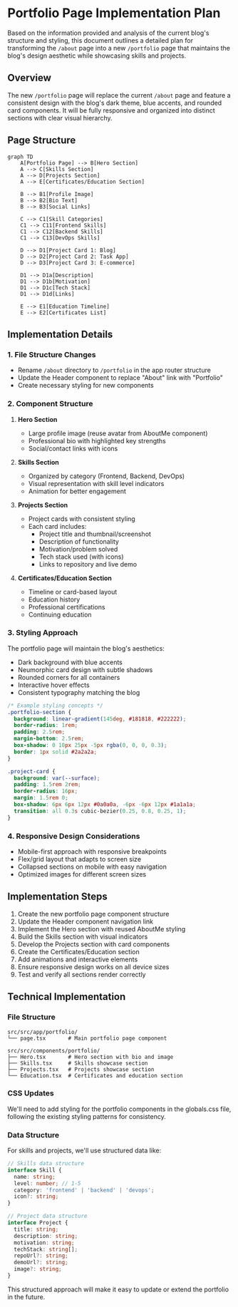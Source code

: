 # Portfolio Page Implementation Plan

Based on the information provided and analysis of the current blog's structure and styling, this document outlines a detailed plan for transforming the `/about` page into a new `/portfolio` page that maintains the blog's design aesthetic while showcasing skills and projects.

## Overview

The new `/portfolio` page will replace the current `/about` page and feature a consistent design with the blog's dark theme, blue accents, and rounded card components. It will be fully responsive and organized into distinct sections with clear visual hierarchy.

## Page Structure

```mermaid
graph TD
    A[Portfolio Page] --> B[Hero Section]
    A --> C[Skills Section]
    A --> D[Projects Section]
    A --> E[Certificates/Education Section]
    
    B --> B1[Profile Image]
    B --> B2[Bio Text]
    B --> B3[Social Links]
    
    C --> C1[Skill Categories]
    C1 --> C11[Frontend Skills]
    C1 --> C12[Backend Skills]
    C1 --> C13[DevOps Skills]
    
    D --> D1[Project Card 1: Blog]
    D --> D2[Project Card 2: Task App]
    D --> D3[Project Card 3: E-commerce]
    
    D1 --> D1a[Description]
    D1 --> D1b[Motivation]
    D1 --> D1c[Tech Stack]
    D1 --> D1d[Links]
    
    E --> E1[Education Timeline]
    E --> E2[Certificates List]
```

## Implementation Details

### 1. File Structure Changes

- Rename `/about` directory to `/portfolio` in the app router structure
- Update the Header component to replace "About" link with "Portfolio"
- Create necessary styling for new components

### 2. Component Structure

1. **Hero Section**
   - Large profile image (reuse avatar from AboutMe component)
   - Professional bio with highlighted key strengths
   - Social/contact links with icons

2. **Skills Section**
   - Organized by category (Frontend, Backend, DevOps)
   - Visual representation with skill level indicators
   - Animation for better engagement

3. **Projects Section**
   - Project cards with consistent styling
   - Each card includes:
     - Project title and thumbnail/screenshot
     - Description of functionality
     - Motivation/problem solved
     - Tech stack used (with icons)
     - Links to repository and live demo

4. **Certificates/Education Section**
   - Timeline or card-based layout
   - Education history
   - Professional certifications
   - Continuing education

### 3. Styling Approach

The portfolio page will maintain the blog's aesthetics:
- Dark background with blue accents
- Neumorphic card design with subtle shadows
- Rounded corners for all containers
- Interactive hover effects
- Consistent typography matching the blog

```css
/* Example styling concepts */
.portfolio-section {
  background: linear-gradient(145deg, #181818, #222222);
  border-radius: 1rem;
  padding: 2.5rem;
  margin-bottom: 2.5rem;
  box-shadow: 0 10px 25px -5px rgba(0, 0, 0, 0.3);
  border: 1px solid #2a2a2a;
}

.project-card {
  background: var(--surface);
  padding: 1.5rem 2rem;
  border-radius: 16px;
  margin: 1.5rem 0;
  box-shadow: 6px 6px 12px #0a0a0a, -6px -6px 12px #1a1a1a;
  transition: all 0.3s cubic-bezier(0.25, 0.8, 0.25, 1);
}
```

### 4. Responsive Design Considerations

- Mobile-first approach with responsive breakpoints
- Flex/grid layout that adapts to screen size
- Collapsed sections on mobile with easy navigation
- Optimized images for different screen sizes

## Implementation Steps

1. Create the new portfolio page component structure
2. Update the Header component navigation link
3. Implement the Hero section with reused AboutMe styling
4. Build the Skills section with visual indicators
5. Develop the Projects section with card components
6. Create the Certificates/Education section
7. Add animations and interactive elements
8. Ensure responsive design works on all device sizes
9. Test and verify all sections render correctly

## Technical Implementation

### File Structure

```
src/src/app/portfolio/
└── page.tsx       # Main portfolio page component

src/src/components/portfolio/
├── Hero.tsx       # Hero section with bio and image
├── Skills.tsx     # Skills showcase section
├── Projects.tsx   # Projects showcase section
└── Education.tsx  # Certificates and education section
```

### CSS Updates

We'll need to add styling for the portfolio components in the globals.css file, following the existing styling patterns for consistency.

### Data Structure

For skills and projects, we'll use structured data like:

```typescript
// Skills data structure
interface Skill {
  name: string;
  level: number; // 1-5
  category: 'frontend' | 'backend' | 'devops';
  icon?: string;
}

// Project data structure
interface Project {
  title: string;
  description: string;
  motivation: string;
  techStack: string[];
  repoUrl?: string;
  demoUrl?: string;
  image?: string;
}
```

This structured approach will make it easy to update or extend the portfolio in the future.